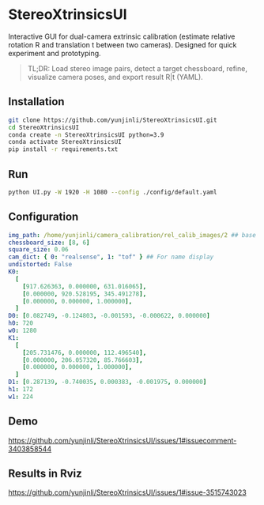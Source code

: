 # StereoXtrinsicsUI

Interactive GUI for dual-camera extrinsic calibration (estimate relative rotation R and translation t between two cameras). Designed for quick experiment and prototyping.

> TL;DR: Load stereo image pairs, detect a target chessboard, refine, visualize camera poses, and export result R|t (YAML).

## Installation

```bash
git clone https://github.com/yunjinli/StereoXtrinsicsUI.git
cd StereoXtrinsicsUI
conda create -n StereoXtrinsicsUI python=3.9
conda activate StereoXtrinsicsUI
pip install -r requirements.txt
```

## Run

```bash
python UI.py -W 1920 -H 1080 --config ./config/default.yaml
```

## Configuration

```yaml
img_path: /home/yunjinli/camera_calibration/rel_calib_images/2 ## base path contraining cam0/* and cam1/*
chessboard_size: [8, 6]
square_size: 0.06
cam_dict: { 0: "realsense", 1: "tof" } ## For name display
undistorted: False
K0:
  [
    [917.626363, 0.000000, 631.016065],
    [0.000000, 920.528195, 345.491278],
    [0.000000, 0.000000, 1.000000],
  ]
D0: [0.082749, -0.124803, -0.001593, -0.000622, 0.000000]
h0: 720
w0: 1280
K1:
  [
    [205.731476, 0.000000, 112.496540],
    [0.000000, 206.057320, 85.766603],
    [0.000000, 0.000000, 1.000000],
  ]
D1: [0.287139, -0.740035, 0.000383, -0.001975, 0.000000]
h1: 172
w1: 224
```

## Demo

https://github.com/yunjinli/StereoXtrinsicsUI/issues/1#issuecomment-3403858544

## Results in Rviz

https://github.com/yunjinli/StereoXtrinsicsUI/issues/1#issue-3515743023
